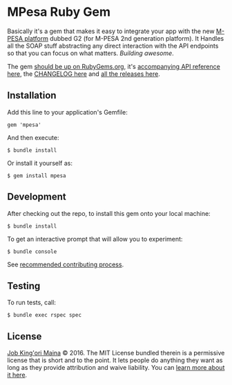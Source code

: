 MPesa Ruby Gem
==============

Basically it's a gem that makes it easy to integrate your app with the new
[M-PESA platform][mpesa-api] dubbed G2 (for M-PESA 2nd generation platform). It
Handles all the SOAP stuff abstracting any direct interaction with the API
endpoints so that you can focus on what matters. _Building awesome_.

The gem [should be up on RubyGems.org][rubygems-mpesa], it's [accompanying API
reference here][rubydoc-mpesa], the [CHANGELOG here][changelog] and [all the
releases here][releases].


Installation
------------

Add this line to your application's Gemfile:

    gem 'mpesa'

And then execute:

    $ bundle install

Or install it yourself as:

    $ gem install mpesa


Development
-----------

After checking out the repo, to install this gem onto your local machine:

    $ bundle install

To get an interactive prompt that will allow you to experiment:

    $ bundle console

See [recommended contributing process][contributing].


Testing
-------

To run tests, call:

    $ bundle exec rspec spec


License
-------

[Job King'ori Maina](http://kingori.co/) © 2016. The MIT License bundled therein
is a permissive license that is short and to the point. It lets people do
anything they want as long as they provide attribution and waive liability. You
can [learn more about it here][mit-license].

[changelog]: https://raw.githubusercontent.com/itsmrwave/mpesa-gem/master/CHANGELOG.md
[contributing]: https://raw.githubusercontent.com/itsmrwave/mpesa-gem/master/CONTRIBUTING.md
[mit-license]: http://choosealicense.com/licenses/mit
[mpesa-api]: http://www.safaricom.co.ke/business/corporate/m-pesa-payments-services/m-pesa-api
[releases]: https://github.com/itsmrwave/mpesa-gem/releases
[rubydoc-mpesa]: http://rubydoc.info/gems/mpesa
[rubygems-mpesa]: http://rubygems.org/gems/mpesa
